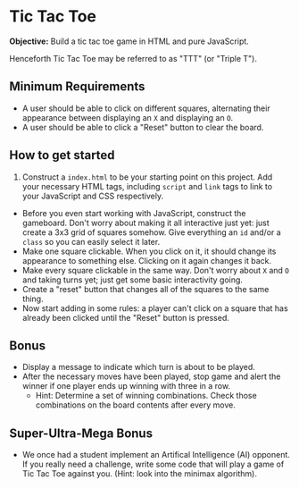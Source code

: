 # Tic Tac Toe

**Objective:** Build a tic tac toe game in HTML and pure JavaScript.

Henceforth Tic Tac Toe may be referred to as "TTT" (or "Triple T").

## Minimum Requirements
* A user should be able to click on different squares, alternating their appearance between displaying an `X` and displaying an `O`.
* A user should be able to click a "Reset" button to clear the board.

## How to get started
1. Construct a `index.html` to be your starting point on this project. Add your necessary HTML tags, including `script` and `link` tags to link to your JavaScript and CSS respectively.
- Before you even start working with JavaScript, construct the gameboard. Don't worry about making it all interactive just yet: just create a 3x3 grid of squares somehow. Give everything an `id` and/or a `class` so you can easily select it later.
- Make one square clickable. When you click on it, it should change its appearance to something else. Clicking on it again changes it back.
- Make every square clickable in the same way. Don't worry about `X` and `O` and taking turns yet; just get some basic interactivity going.
- Create a "reset" button that changes all of the squares to the same thing.
- Now start adding in some rules: a player can't click on a square that has already been clicked until the "Reset" button is pressed.

## Bonus
* Display a message to indicate which turn is about to be played.
* After the necessary moves have been played, stop game and alert the winner if one player ends up winning with three in a row.
  * Hint: Determine a set of winning combinations. Check those combinations on the board contents after every move.

## Super-Ultra-Mega Bonus
* We once had a student implement an Artifical Intelligence (AI) opponent. If you really need a challenge, write some code that will play a game of Tic Tac Toe against you. (Hint: look into the minimax algorithm).
